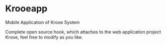 Krooeapp
========

Mobile Application of Krooe System

Complete open source hook, which attaches to the web application project Krooe, feel free to modify as you like.
